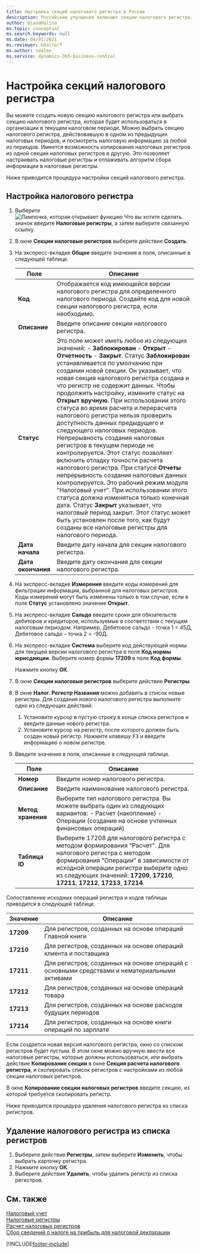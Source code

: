 ```yaml
---
title: Настройка секций налогового регистра в России
description: Российские улучшения включают секции налогового регистра.
author: DianaMalina
ms.topic: conceptual
ms.search.keywords: null
ms.date: 04/01/2021
ms.reviewer: bholtorf
ms.author: soalex
ms.service: dynamics-365-business-central
---
```


# Настройка секций налогового регистра

Вы можете создать новую секцию налогового регистра или выбрать секцию налогового регистра, которая будет использоваться в организации в текущем налоговом периоде. Можно выбрать секцию налогового регистра, действовавшую в одном из предыдущих налоговых периодов, и посмотреть налоговую информацию за любой из периодов. Имеется возможность копирования налоговых регистров из одной секции налоговых регистров в другую. Это позволяет настраивать налоговые регистры и отлаживать алгоритм сбора информации в налоговые регистры.

Ниже приводится процедура настройки секций налогового регистра.

## Настройка налогового регистра

1. Выберите ![Лампочка, которая открывает функцию Что вы хотите сделать.](../../media/ui-search/search_small.png "Что вы хотите сделать") значок введите **Налоговые регистры**, а затем выберите связанную ссылку.

2. В окне **Секции налоговые регистров** выберите действие **Создать**.

3. На экспресс-вкладке **Общее** введите значения в поля, описанные в следующей таблице.

   | Поле             | Описание                                                  |
   | ----------------- | ------------------------------------------------------------ |
   | **Код**          | Отображается код имеющейся версии налогового регистра для определенного налогового периода.   Создайте код для новой секции налогового регистра, если необходимо. |
   | **Описание**   | Введите описание секции налогового регистра.            |
   | **Статус**        | Это поле может иметь любое из следующих значений:    -   **Заблокирован** -   **Открыт** -   **Отчетность** -   **Закрыт**. Статус **Заблокирован** устанавливается по умолчанию при создании новой секции. Он указывает, что новая секция налогового регистра создана и что регистр не содержит данных.   Чтобы продолжить настройку, измените статус на **Открыт вручную**. При использовании этого статуса во время расчета и перерасчета налогового регистра нельзя проверить доступность данных предыдущего и следующего налоговых периодов. Непрерывность создания налоговых регистров в текущем периоде не контролируется. Этот статус позволяет включить отладку точности расчета налогового регистра.   При статусе **Отчеты** непрерывность создания налоговых данных контролируется. Это рабочий режим модуля "Налоговый учет". При использовании этого статуса должна изменяться только конечная дата.   Статус **Закрыт** указывает, что налоговый период закрыт. Этот статус может быть установлен после того, как будут созданы все налоговые регистры для налогового периода. |
   | **Дата начала** | Введите дату начала для секции налогового регистра.            |
   | **Дата окончания**   | Введите дату окончания для секции налогового регистра.              |

4. На экспресс-вкладке **Измерения** введите коды измерений для фильтрации информации, выбранной для налоговых регистров. Коды измерений могут быть изменены только в том случае, если в поле **Статус** установлено значение **Открыт**.

5. На экспресс-вкладке **Сальдо** введите сроки для обязательств дебиторов и кредиторов, используемые в соответствии с текущим налоговым периодом. Например, Дебетовое сальдо - точка 1 = 45Д, Дебетовое сальдо - точка 2 = -90Д.

6. На экспресс-вкладке **Система** выберите код действующей нормы для текущей версии налогового регистра в поле **Код нормы юрисдикции**. Выберите номер формы **17209** в поле **Код формы**.

   Нажмите кнопку **ОК**.

7. В окне **Секции налоговые регистров** выберите действие **Регистры**.

8. В окне **Налог. Регистр Названия** можно добавить в список новые регистры. Для создания нового налогового регистра выполните одно из следующих действий:

   1. Установите курсор в пустую строку в конце списка регистров и введите данные нового регистра.
   2. Установите курсор на регистр, после которого должен быть создан новый регистр. Нажмите клавишу <kbd>F3</kbd> и введите информацию о новом регистре.

9. Введите значения в поля, описанные в следующей таблице.

   | Поле              | Описание                                                  |
   | ------------------ | ------------------------------------------------------------ |
   | **Номер**            | Введите номер налогового регистра.                        |
   | **Описание**    | Введите наименование налогового регистра.                          |
   | **Метод хранения** | Выберите тип налогового регистра.   Вы можете выбрать один из следующих вариантов: - Расчет (накопление) - Операции (создание на основе учтенных финансовых операций) |
   | **Таблица ID**       | Выберите 17208 для налогового регистра с методом формирования "Расчет".   Для налогового регистра с методом формирования "Операции" в зависимости от исходной операции регистра выберите одно из следующих значений: **17209**, **17210**, **17211**, **17212**, **17213**, **17214**. |

Сопоставление исходных операций регистра и кодов таблицы приводится в следующей таблице.

| Значение     | Описание                                                  |
| --------- | ------------------------------------------------------------ |
| **17209** | Для регистров, созданных на основе операций Главной книги        |
| **17210** | Для регистров, созданных на основе операций клиента и поставщика   |
| **17211** | Для регистров, созданных на основе операций с основными средствами и нематериальными активами |
| **17212** | Для регистров, созданных на основе операций товара                   |
| **17213** | Для регистров, созданных на основе расходов будущих периодов    |
| **17214** | Для регистров, созданных на основе книги операций по зарплате      |

Если создается новая версия налогового регистра, окно со списком регистров будет пустым. В этом окне можно вручную ввести все налоговые регистры, которые должны использоваться, или выбрать действие **Копирование секции** в окне **Секция расчета налогового регистра**, и скопировать список регистров с настройками из любой секции налоговых регистров.

В окне **Копирование секции налоговых регистров** введите секцию, из которой требуется скопировать регистр.

Ниже приводится процедура удаления налогового регистра из списка регистров.

## Удаление налогового регистра из списка регистров

1. Выберите действие **Регистры**, затем выберите **Изменить**, чтобы выбрать карточку регистра.
2. Нажмите кнопку **ОК**.
3. Выберите действие **Удалить**, чтобы удалить регистр из списка регистров.

## См. также

[Налоговый учет](Tax-Accounting.md)  
[Налоговые регистры](Tax-Registers.md)  
[Расчет налоговых регистров](How-to-Create-Tax-Registers.md)  
[Сбор сведений о налоге на прибыль для налоговой декларации](Collecting-Profit-Tax-Information-for-Tax-Declaration.md)  


[!INCLUDE[footer-include](../../includes/footer-banner.md)]